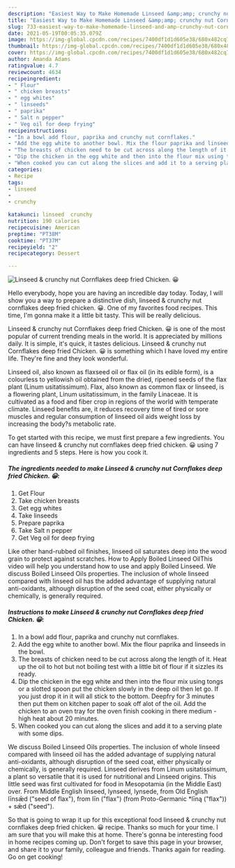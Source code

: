 ```yaml
---
description: "Easiest Way to Make Homemade Linseed &amp;amp; crunchy nut Cornflakes deep fried Chicken. 😀"
title: "Easiest Way to Make Homemade Linseed &amp;amp; crunchy nut Cornflakes deep fried Chicken. 😀"
slug: 733-easiest-way-to-make-homemade-linseed-and-amp-crunchy-nut-cornflakes-deep-fried-chicken
date: 2021-05-19T00:05:35.079Z
image: https://img-global.cpcdn.com/recipes/7400df1d1d605e38/680x482cq70/linseed-crunchy-nut-cornflakes-deep-fried-chicken-recipe-main-photo.jpg
thumbnail: https://img-global.cpcdn.com/recipes/7400df1d1d605e38/680x482cq70/linseed-crunchy-nut-cornflakes-deep-fried-chicken-recipe-main-photo.jpg
cover: https://img-global.cpcdn.com/recipes/7400df1d1d605e38/680x482cq70/linseed-crunchy-nut-cornflakes-deep-fried-chicken-recipe-main-photo.jpg
author: Amanda Adams
ratingvalue: 4.7
reviewcount: 4634
recipeingredient:
- " Flour"
- " chicken breasts"
- " egg whites"
- " linseeds"
- " paprika"
- " Salt n pepper"
- " Veg oil for deep frying"
recipeinstructions:
- "In a bowl add flour, paprika and crunchy nut cornflakes."
- "Add the egg white to another bowl. Mix the flour paprika and linseeds in the bowl."
- "The breasts of chicken need to be cut across along the length of it. Heat up the oil to hot but not boiling test with a little bit of flour if it sizzles its ready."
- "Dip the chicken in the egg white and then into the flour mix using tongs or a slotted spoon put the chicken slowly in the deep oil then let go. If you just drop it in it will all stick to the bottom. Deepfry for 3 minutes then put them on kitchen paper to soak off alot of the oil. Add the chicken to an oven tray for the oven finish cooking in there medium - high heat about 20 minutes."
- "When cooked you can cut along the slices and add it to a serving plate with some dips."
categories:
- Recipe
tags:
- linseed
- 
- crunchy

katakunci: linseed  crunchy 
nutrition: 190 calories
recipecuisine: American
preptime: "PT38M"
cooktime: "PT37M"
recipeyield: "2"
recipecategory: Dessert

---
```



![Linseed &amp; crunchy nut Cornflakes deep fried Chicken. 😀](https://img-global.cpcdn.com/recipes/7400df1d1d605e38/680x482cq70/linseed-crunchy-nut-cornflakes-deep-fried-chicken-recipe-main-photo.jpg)

Hello everybody, hope you are having an incredible day today. Today, I will show you a way to prepare a distinctive dish, linseed &amp; crunchy nut cornflakes deep fried chicken. 😀. One of my favorites food recipes. This time, I'm gonna make it a little bit tasty. This will be really delicious.

Linseed &amp; crunchy nut Cornflakes deep fried Chicken. 😀 is one of the most popular of current trending meals in the world. It is appreciated by millions daily. It is simple, it's quick, it tastes delicious. Linseed &amp; crunchy nut Cornflakes deep fried Chicken. 😀 is something which I have loved my entire life. They're fine and they look wonderful.

Linseed oil, also known as flaxseed oil or flax oil (in its edible form), is a colourless to yellowish oil obtained from the dried, ripened seeds of the flax plant (Linum usitatissimum). Flax, also known as common flax or linseed, is a flowering plant, Linum usitatissimum, in the family Linaceae. It is cultivated as a food and fiber crop in regions of the world with temperate climate. Linseed benefits are, it reduces recovery time of tired or sore muscles and regular consumption of linseed oil aids weight loss by increasing the body?s metabolic rate.


To get started with this recipe, we must first prepare a few ingredients. You can have linseed &amp; crunchy nut cornflakes deep fried chicken. 😀 using 7 ingredients and 5 steps. Here is how you cook it.

<!--inarticleads1-->

##### The ingredients needed to make Linseed &amp; crunchy nut Cornflakes deep fried Chicken. 😀:

1. Get  Flour
1. Take  chicken breasts
1. Get  egg whites
1. Take  linseeds
1. Prepare  paprika
1. Take  Salt n pepper
1. Get  Veg oil for deep frying


Like other hand-rubbed oil finishes, linseed oil saturates deep into the wood grain to protect against scratches. How to Apply Boiled Linseed OilThis video will help you understand how to use and apply Boiled Linseed. We discuss Boiled Linseed Oils properties. The inclusion of whole linseed compared with linseed oil has the added advantage of supplying natural anti-oxidants, although disruption of the seed coat, either physically or chemically, is generally required. 

<!--inarticleads2-->

##### Instructions to make Linseed &amp; crunchy nut Cornflakes deep fried Chicken. 😀:

1. In a bowl add flour, paprika and crunchy nut cornflakes.
1. Add the egg white to another bowl. Mix the flour paprika and linseeds in the bowl.
1. The breasts of chicken need to be cut across along the length of it. Heat up the oil to hot but not boiling test with a little bit of flour if it sizzles its ready.
1. Dip the chicken in the egg white and then into the flour mix using tongs or a slotted spoon put the chicken slowly in the deep oil then let go. If you just drop it in it will all stick to the bottom. Deepfry for 3 minutes then put them on kitchen paper to soak off alot of the oil. Add the chicken to an oven tray for the oven finish cooking in there medium - high heat about 20 minutes.
1. When cooked you can cut along the slices and add it to a serving plate with some dips.


We discuss Boiled Linseed Oils properties. The inclusion of whole linseed compared with linseed oil has the added advantage of supplying natural anti-oxidants, although disruption of the seed coat, either physically or chemically, is generally required. Linseed derives from Linum usitatissimum, a plant so versatile that it is used for nutritional and Linseed origins. This little seed was first cultivated for food in Mesopotamia (in the Middle East) over. From Middle English linseed, lynseed, lynsede, from Old English līnsǣd (&#34;seed of flax&#34;), from līn (&#34;flax&#34;) (from Proto-Germanic *līną (&#34;flax&#34;)) + sǣd (&#34;seed&#34;). 

So that is going to wrap it up for this exceptional food linseed &amp; crunchy nut cornflakes deep fried chicken. 😀 recipe. Thanks so much for your time. I am sure that you will make this at home. There's gonna be interesting food in home recipes coming up. Don't forget to save this page in your browser, and share it to your family, colleague and friends. Thanks again for reading. Go on get cooking!
